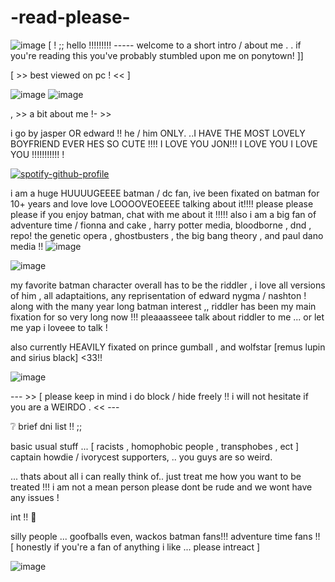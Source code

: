 
# -read-please- 



 
![image](https://github.com/user-attachments/assets/cd96feeb-7f7b-4291-9840-21a551f969b2)
 [   ! ;; hello !!!!!!!!!  -----   welcome to a short intro / about me  . . if you're reading this you've probably stumbled upon me on ponytown!  ]]

 [  >> best viewed on pc ! << ]

 ![image](https://github.com/user-attachments/assets/3a74c869-ddfd-40e3-84e9-55a714c492cd)              ![image](https://github.com/user-attachments/assets/4cf7259d-e126-4b75-824e-430daa662189)



   , >> a bit about me  !- >>

  i go by jasper OR edward !!  he / him ONLY. ..I HAVE THE MOST LOVELY BOYFRIEND EVER HES SO CUTE !!!! I LOVE YOU JON!!! I LOVE YOU I LOVE YOU !!!!!!!!!!!  !

[![spotify-github-profile](https://spotify-github-profile.kittinanx.com/api/view?uid=ab2a3u6b8cjitzbay6obl1hzp&cover_image=true&theme=natemoo-re&show_offline=false&background_color=000000&interchange=true&bar_color=c0ed7e&bar_color_cover=false)](https://github.com/kittinan/spotify-github-profile)


 i am a huge HUUUUGEEEE batman / dc fan, ive been fixated on batman for 10+ years and love love LOOOOVEOEEEE talking about it!!!! please please please if you enjoy batman, chat with me about it !!!!!
   also i am a big fan of adventure time  /  fionna and cake  , harry potter media,  bloodborne , dnd , repo! the genetic opera , ghostbusters , the big bang theory , and paul dano media !!  ![image](https://github.com/user-attachments/assets/6be45d83-9fb7-4233-845a-d966b2a8b45a)



![image](https://github.com/user-attachments/assets/79b7ef81-6ac6-4d58-89f4-b8d56160688d)




 my favorite batman character overall has to be the riddler , i love all versions of him , all adaptaitions, any reprisentation of edward nygma / nashton ! along with the many year long batman 
           interest  ,, riddler has been my main fixation for so very long now !!! pleaaasseee talk about riddler to me ... or let me yap i loveee to talk !


 also currently HEAVILY fixated on prince gumball , and wolfstar [remus lupin and sirius black] <33!!



 ![image](https://github.com/user-attachments/assets/b2556907-5347-4622-96d3-50a53d5f9e33)




 --- >> [ please keep in mind i do block / hide freely !! i will not hesitate if you are a WEIRDO . << ---  


❔                   brief dni list   !!  ;;

basic usual stuff ... [ racists , homophobic people , transphobes , ect ]
captain howdie / ivorycest supporters, .. you guys are so weird.

  ... thats about all i can really think of.. just treat me how you want to be treated !!! i am not a mean person please dont be rude and we wont have any issues !



 int !!                      💬

silly people ... goofballs even, wackos 
 batman fans!!! adventure time fans !! [ honestly if you're a fan of anything i like ... please intreact ]





   ![image](https://github.com/user-attachments/assets/9687779c-e89f-43d3-bfc9-6d65960e9747)


